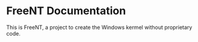 # FreeNT Documentation

This is FreeNT, a project to create the Windows kermel without proprietary code.
